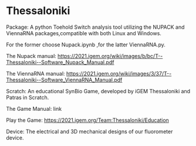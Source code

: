 # Thessaloniki
Package:
A python Toehold Switch analysis tool utilizing the NUPACK and ViennaRNA packages,compatible with both Linux and Windows.

For the former choose Nupack.ipynb ,for the latter ViennaRNA.py.

The Nupack manual: https://2021.igem.org/wiki/images/b/bc/T--Thessaloniki--Software_Nupack_Manual.pdf

The ViennaRNA manual: https://2021.igem.org/wiki/images/3/37/T--Thessaloniki--Software_ViennaRNA_Manual.pdf




Scratch:
An educational SynBio Game, developed by iGEM Thessaloniki and Patras in Scratch.

The Game Manual:  link

Play the Game: https://2021.igem.org/Team:Thessaloniki/Education




Device:
The electrical and 3D mechanical designs of our fluorometer device. 
